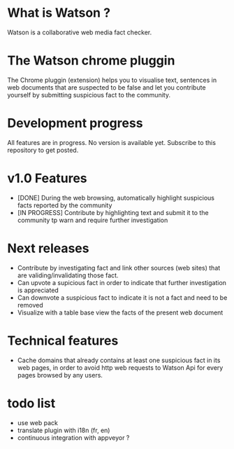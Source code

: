 # What is Watson ?
Watson is a collaborative web media fact checker.

# The Watson chrome pluggin
The Chrome pluggin (extension) helps you to visualise text, sentences in web documents that are suspected to be false and let you contribute yourself by submitting suspicious fact to the community.

# Development progress
All features are in progress. No version is available yet. Subscribe to this repository to get posted.

# v1.0 Features
* [DONE] During the web browsing, automatically highlight suspicious facts reported by the community
* [IN PROGRESS] Contribute by highlighting text and submit it to the community tp warn and require further investigation

# Next releases
* Contribute by investigating fact and link other sources (web sites) that are validing/invalidating those fact.
* Can upvote a supicious fact in order to indicate that further investigation is appreciated
* Can downvote a suspicious fact to indicate it is not a fact and need to be removed
* Visualize with a table base view the facts of the present web document

# Technical features
* Cache domains that already contains at least one suspicious fact in its web pages, in order to avoid http web requests to Watson Api for every pages browsed by any users.

# todo list
- use web pack
- translate plugin with i18n (fr, en)
- continuous integration with appveyor ?
